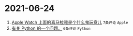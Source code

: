 # 2021-06-24

1. [Apple Watch 上面的喜马拉雅是个什么鬼玩意儿](https://www.v2ex.com/t/785444) `7条评论` `Apple`
1. [有关 Python 的一个问题。](https://www.v2ex.com/t/785441) `6条评论` `Python`

